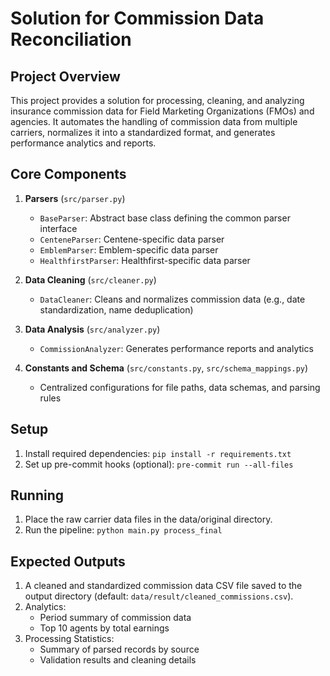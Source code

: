 # Solution for Commission Data Reconciliation

## Project Overview

This project provides a solution for processing, cleaning, and analyzing insurance commission data for Field Marketing Organizations (FMOs) and agencies. It automates the handling of commission data from multiple carriers, normalizes it into a standardized format, and generates performance analytics and reports.


## Core Components

1. **Parsers** (`src/parser.py`)

   - `BaseParser`: Abstract base class defining the common parser interface
   - `CenteneParser`: Centene-specific data parser
   - `EmblemParser`: Emblem-specific data parser
   - `HealthfirstParser`: Healthfirst-specific data parser

2. **Data Cleaning** (`src/cleaner.py`)

   - `DataCleaner`: Cleans and normalizes commission data (e.g., date standardization, name deduplication)

3. **Data Analysis** (`src/analyzer.py`)

   - `CommissionAnalyzer`: Generates performance reports and analytics

4. **Constants and Schema** (`src/constants.py`, `src/schema_mappings.py`)

   - Centralized configurations for file paths, data schemas, and parsing rules


## Setup

1. Install required dependencies:
`pip install -r requirements.txt`
2. Set up pre-commit hooks (optional):
`pre-commit run --all-files`


## Running
1. Place the raw carrier data files in the data/original directory.
2. Run the pipeline:
`python main.py process_final`


## Expected Outputs

1. A cleaned and standardized commission data CSV file saved to the output directory (default: `data/result/cleaned_commissions.csv`).
2. Analytics:
   - Period summary of commission data
   - Top 10 agents by total earnings
3. Processing Statistics:
   - Summary of parsed records by source
   - Validation results and cleaning details
